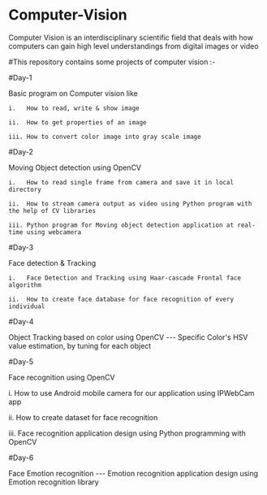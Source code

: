 # Computer-Vision

Computer Vision is an interdisciplinary scientific field that deals with how computers can gain high level understandings from digital images or video

#This repository contains some projects of computer vision :-



#Day-1 

  Basic program on Computer vision like
  
    i.   How to read, write & show image
    
    ii.  How to get properties of an image
    
    iii. How to convert color image into gray scale image
    
    
#Day-2

  Moving Object detection using OpenCV
  
    i.   How to read single frame from camera and save it in local directory
    
    ii.  How to stream camera output as video using Python program with the help of CV libraries
    
    iii. Python program for Moving object detection application at real-time using webcamera
    
 
#Day-3

  Face detection & Tracking
  
    i.   Face Detection and Tracking using Haar-cascade Frontal face algorithm
    
    ii.  How to create face database for face recognition of every individual
    
 
#Day-4

  Object Tracking based on color using OpenCV
    --- Specific Color's HSV value estimation, by tuning for each object
    
  
#Day-5

  Face recognition using OpenCV
  
   i.   How to use Android mobile camera for our application using IPWebCam app
   
   ii.  How to create dataset for face recognition
   
   iii. Face recognition application design using Python programming with OpenCV
   
   
#Day-6

  Face Emotion recognition
    --- Emotion recognition application design using Emotion recognition library
    
    
    
    
  
  
